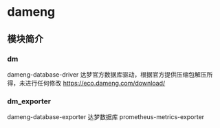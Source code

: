 # dameng
## 模块简介
### dm
dameng-database-driver
达梦官方数据库驱动，根据官方提供压缩包解压所得，未进行任何修改
https://eco.dameng.com/download/
### dm_exporter
dameng-database-exporter
达梦数据库 prometheus-metrics-exporter
